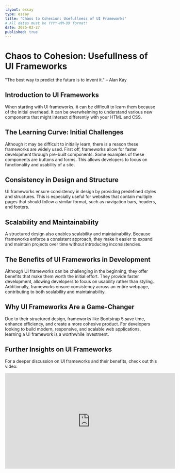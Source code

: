 ```yaml
---
layout: essay
type: essay
title: "Chaos to Cohesion: Usefullness of UI Frameworks"
# All dates must be YYYY-MM-DD format!
date: 2025-02-27
published: true
---
```

# Chaos to Cohesion: Usefullness of UI Frameworks

"The best way to predict the future is to invent it." – Alan Kay

## Introduction to UI Frameworks

When starting with UI frameworks, it can be difficult to learn them because of the initial overhead. It can be overwhelming to understand various new components that might interact differently with your HTML and CSS.

## The Learning Curve: Initial Challenges

Although it may be difficult to initially learn, there is a reason these frameworks are widely used. First off, frameworks allow for faster development through pre-built components. Some examples of these components are buttons and forms. This allows developers to focus on functionality and usability of a site.

## Consistency in Design and Structure

UI frameworks ensure consistency in design by providing predefined styles and structures. This is especially useful for websites that contain multiple pages that should follow a similar format, such as navigation bars, headers, and footers.

## Scalability and Maintainability

A structured design also enables scalability and maintainability. Because frameworks enforce a consistent approach, they make it easier to expand and maintain projects over time without introducing inconsistencies.

## The Benefits of UI Frameworks in Development

Although UI frameworks can be challenging in the beginning, they offer benefits that make them worth the initial effort. They provide faster development, allowing developers to focus on usability rather than styling. Additionally, frameworks ensure consistency across an entire webpage, contributing to both scalability and maintainability.

## Why UI Frameworks Are a Game-Changer

Due to their structured design, frameworks like Bootstrap 5 save time, enhance efficiency, and create a more cohesive product. For developers looking to build modern, responsive, and scalable web applications, learning a UI framework is a worthwhile investment.

## Further Insights on UI Frameworks

For a deeper discussion on UI frameworks and their benefits, check out this video:

<iframe width="560" height="315" src="https://www.youtube.com/embed/Yh7zkJhO7fE" title="YouTube video player" frameborder="0" allow="accelerometer; autoplay; clipboard-write; encrypted-media; gyroscope; picture-in-picture" allowfullscreen></iframe>
